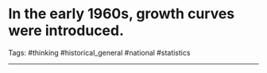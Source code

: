 # In the early 1960s, growth curves were introduced.
Tags: #thinking #historical_general #national #statistics

---
